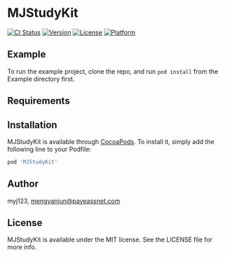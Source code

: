 # MJStudyKit

[![CI Status](https://img.shields.io/travis/myj123/MJStudyKit.svg?style=flat)](https://travis-ci.org/myj123/MJStudyKit)
[![Version](https://img.shields.io/cocoapods/v/MJStudyKit.svg?style=flat)](https://cocoapods.org/pods/MJStudyKit)
[![License](https://img.shields.io/cocoapods/l/MJStudyKit.svg?style=flat)](https://cocoapods.org/pods/MJStudyKit)
[![Platform](https://img.shields.io/cocoapods/p/MJStudyKit.svg?style=flat)](https://cocoapods.org/pods/MJStudyKit)

## Example

To run the example project, clone the repo, and run `pod install` from the Example directory first.

## Requirements

## Installation

MJStudyKit is available through [CocoaPods](https://cocoapods.org). To install
it, simply add the following line to your Podfile:

```ruby
pod 'MJStudyKit'
```

## Author

myj123, mengyanjun@payeassnet.com

## License

MJStudyKit is available under the MIT license. See the LICENSE file for more info.
